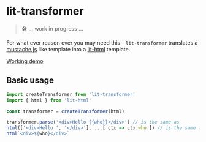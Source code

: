 # lit-transformer

> 🛠  ... work in progress ... 

For what ever reason ever you may need this - `lit-transformer` translates a [mustache.js](https://github.com/janl/mustache.js/) like template into a [lit-html](https://github.com/polymer/lit-html) template.

[Working demo](https://shaman-apprentice.github.io/lit-transformer/demo/demo.html)

## Basic usage
```js
import createTransformer from 'lit-transformer'
import { html } from 'lit-html'

const transformer = createTransformer(html)

transformer.parse('<div>Hello {{who}}</div>') // is the same as
html(['<div>Hello ', '</div>'], ...[ ctx => ctx.who ]) // is the same as
html`<div>${who}</div>`
```